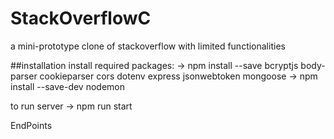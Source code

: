 
# StackOverflowC
a mini-prototype clone of stackoverflow with limited functionalities


##installation
install required packages:
  ->  npm install --save bcryptjs body-parser cookieparser cors dotenv express jsonwebtoken mongoose 
  ->  npm install --save-dev nodemon

to run server
    -> npm run start


EndPoints 
